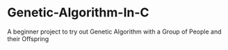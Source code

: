 # Genetic-Algorithm-In-C
A beginner project to try out Genetic Algorithm with a Group of People and their Offspring
